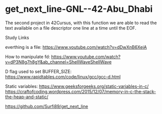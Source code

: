 # get_next_line-GNL--42-Abu_Dhabi

The second project in 42Cursus, with this function we are able to read the text available on a file descriptor one line at a time until the EOF.

Study Links

everthing is a file: https://www.youtube.com/watch?v=dDwXnB6XeiA

How to manipulate fd: https://www.youtube.com/watch?v=dP3N8g7h8gY&ab_channel=ShellWaveShellWave

D flag used to set BUFFER_SIZE: https://www.rapidtables.com/code/linux/gcc/gcc-d.html

Static variables: https://www.geeksforgeeks.org/static-variables-in-c/ https://craftofcoding.wordpress.com/2015/12/07/memory-in-c-the-stack-the-heap-and-static/


https://github.com/Surfi89/get_next_line
